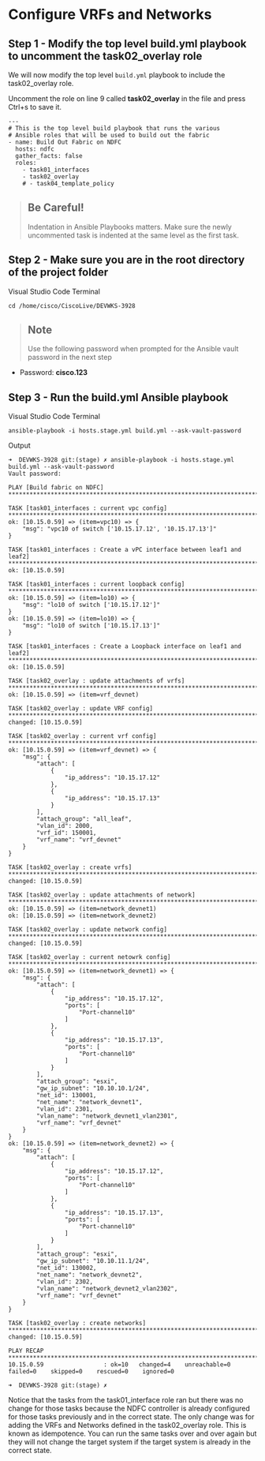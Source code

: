 # Configure VRFs and Networks

## Step 1 - Modify the top level build.yml playbook to uncomment the task02_overlay role
We will now modify the top level `build.yml` playbook to include the task02_overlay role.

Uncomment the role on line 9 called **task02_overlay** in the file and press Ctrl+s to save it.

```
---
# This is the top level build playbook that runs the various
# Ansible roles that will be used to build out the fabric
- name: Build Out Fabric on NDFC
  hosts: ndfc
  gather_facts: false
  roles:
    - task01_interfaces
    - task02_overlay
    # - task04_template_policy
```

>## Be Careful!
>Indentation in Ansible Playbooks matters. Make sure the newly uncommented task is indented at the same level as the first task.

## Step 2 - Make sure you are in the root directory of the project folder

Visual Studio Code Terminal

`cd /home/cisco/CiscoLive/DEVWKS-3928`

>## Note
>Use the following password when prompted for the Ansible vault password in the next step

* Password: **cisco.123**

## Step 3 - Run the build.yml Ansible playbook

Visual Studio Code Terminal

`ansible-playbook -i hosts.stage.yml build.yml --ask-vault-password`

Output

```
➜  DEVWKS-3928 git:(stage) ✗ ansible-playbook -i hosts.stage.yml build.yml --ask-vault-password
Vault password:

PLAY [Build fabric on NDFC] **************************************************************************************************************************************

TASK [task01_interfaces : current vpc config] ********************************************************************************************************************
ok: [10.15.0.59] => (item=vpc10) => {
    "msg": "vpc10 of switch ['10.15.17.12', '10.15.17.13']"
}

TASK [task01_interfaces : Create a vPC interface between leaf1 and leaf2] ****************************************************************************************
ok: [10.15.0.59]

TASK [task01_interfaces : current loopback config] ***************************************************************************************************************
ok: [10.15.0.59] => (item=lo10) => {
    "msg": "lo10 of switch ['10.15.17.12']"
}
ok: [10.15.0.59] => (item=lo10) => {
    "msg": "lo10 of switch ['10.15.17.13']"
}

TASK [task01_interfaces : Create a Loopback interface on leaf1 and leaf2] ****************************************************************************************
ok: [10.15.0.59]

TASK [task02_overlay : update attachments of vrfs] ***************************************************************************************************************
ok: [10.15.0.59] => (item=vrf_devnet)

TASK [task02_overlay : update VRF config] ************************************************************************************************************************
changed: [10.15.0.59]

TASK [task02_overlay : current vrf config] ***********************************************************************************************************************
ok: [10.15.0.59] => (item=vrf_devnet) => {
    "msg": {
        "attach": [
            {
                "ip_address": "10.15.17.12"
            },
            {
                "ip_address": "10.15.17.13"
            }
        ],
        "attach_group": "all_leaf",
        "vlan_id": 2000,
        "vrf_id": 150001,
        "vrf_name": "vrf_devnet"
    }
}

TASK [task02_overlay : create vrfs] ******************************************************************************************************************************
changed: [10.15.0.59]

TASK [task02_overlay : update attachments of network] ************************************************************************************************************
ok: [10.15.0.59] => (item=network_devnet1)
ok: [10.15.0.59] => (item=network_devnet2)

TASK [task02_overlay : update network config] ********************************************************************************************************************
changed: [10.15.0.59]

TASK [task02_overlay : current netowrk config] *******************************************************************************************************************
ok: [10.15.0.59] => (item=network_devnet1) => {
    "msg": {
        "attach": [
            {
                "ip_address": "10.15.17.12",
                "ports": [
                    "Port-channel10"
                ]
            },
            {
                "ip_address": "10.15.17.13",
                "ports": [
                    "Port-channel10"
                ]
            }
        ],
        "attach_group": "esxi",
        "gw_ip_subnet": "10.10.10.1/24",
        "net_id": 130001,
        "net_name": "network_devnet1",
        "vlan_id": 2301,
        "vlan_name": "network_devnet1_vlan2301",
        "vrf_name": "vrf_devnet"
    }
}
ok: [10.15.0.59] => (item=network_devnet2) => {
    "msg": {
        "attach": [
            {
                "ip_address": "10.15.17.12",
                "ports": [
                    "Port-channel10"
                ]
            },
            {
                "ip_address": "10.15.17.13",
                "ports": [
                    "Port-channel10"
                ]
            }
        ],
        "attach_group": "esxi",
        "gw_ip_subnet": "10.10.11.1/24",
        "net_id": 130002,
        "net_name": "network_devnet2",
        "vlan_id": 2302,
        "vlan_name": "network_devnet2_vlan2302",
        "vrf_name": "vrf_devnet"
    }
}

TASK [task02_overlay : create networks] **************************************************************************************************************************
changed: [10.15.0.59]

PLAY RECAP *******************************************************************************************************************************************************
10.15.0.59                 : ok=10   changed=4    unreachable=0    failed=0    skipped=0    rescued=0    ignored=0

➜  DEVWKS-3928 git:(stage) ✗
```

Notice that the tasks from the task01_interface role ran but there was no change for those tasks because the NDFC controller is already configured for those tasks previously and in the correct state. 
The only change was for adding the VRFs and Networks defined in the task02_overlay role. 
This is known as idempotence. 
You can run the same tasks over and over again but they will not change the target system if the target system is already in the correct state.
